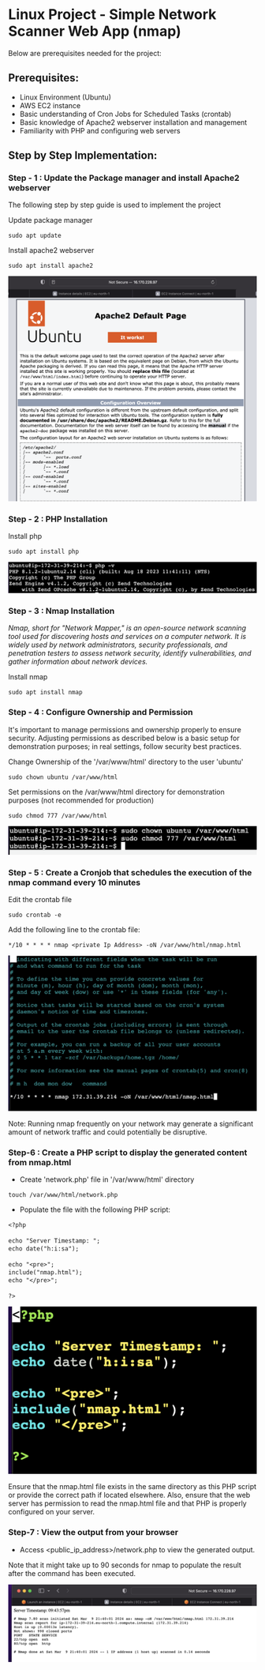 # Linux Project - Simple Network Scanner Web App (nmap)

Below are prerequisites needed for the project:

## Prerequisites:

- Linux Environment (Ubuntu)
- AWS EC2 instance
- Basic understanding of Cron Jobs for Scheduled Tasks (crontab)
- Basic knowledge of Apache2 webserver installation and management
- Familiarity with PHP and configuring web servers

## Step by Step Implementation:

### Step - 1 : Update the Package manager and install Apache2 webserver

The following step by step guide is used to implement the project

Update package manager

```
sudo apt update
```

Install apache2 webserver

```
sudo apt install apache2
```
![alt_text](Images/Apache.png)

### Step - 2 : PHP Installation

Install php

```
sudo apt install php
```

![alt_text](Images/php%20install.png)

### Step - 3 : Nmap Installation 

_Nmap, short for "Network Mapper," is an open-source network scanning tool used for discovering hosts and services on a computer network. It is widely used by network administrators, security professionals, and penetration testers to assess network security, identify vulnerabilities, and gather information about network devices._

Install nmap

```
sudo apt install nmap
```

### Step - 4 : Configure Ownership and Permission 

It's important to manage permissions and ownership properly to ensure security. Adjusting permissions as described below is a basic setup for demonstration purposes; in real settings, follow security best practices.

Change Ownership of the '/var/www/html' directory to the user 'ubuntu'

```
sudo chown ubuntu /var/www/html
```

Set permissions on the /var/www/html directory for demonstration purposes (not recommended for production)

```
sudo chmod 777 /var/www/html
```
![alt_text](Images/Screenshot%202024-03-09%20at%2020.50.17.png)


### Step - 5 : Create a Cronjob that schedules the execution of the nmap command every 10 minutes

Edit the crontab file
```
sudo crontab -e
```

Add the following line to the crontab file:

```
*/10 * * * * nmap <private Ip Address> -oN /var/www/html/nmap.html
```
![alt_text](Images/cron%20tab.png)

Note: Running nmap frequently on your network may generate a significant amount of network traffic and could potentially be disruptive.

### Step-6 : Create a PHP script to display the generated content from nmap.html

- Create 'network.php' file in '/var/www/html' directory

```
touch /var/www/html/network.php
```

- Populate the file with the following PHP script:

```
<?php

echo "Server Timestamp: ";
echo date("h:i:sa");

echo "<pre>";
include("nmap.html");
echo "</pre>";

?>
```
![alt_text](Images/php%20script.png)

Ensure that the nmap.html file exists in the same directory as this PHP script or provide the correct path if located elsewhere. Also, ensure that the web server has permission to read the nmap.html file and that PHP is properly configured on your server.

### Step-7 : View the output from your browser 

- Access <public_ip_address>/network.php to view the generated output. 

Note that it might take up to 90 seconds for nmap to populate the result after the command has been executed.


![alt text](Images/nmap%20working.png)
